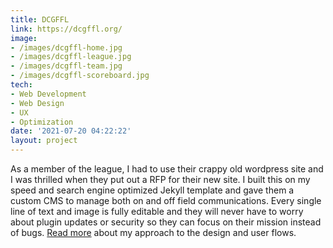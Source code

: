 ```yaml
---
title: DCGFFL
link: https://dcgffl.org/
image: 
- /images/dcgffl-home.jpg
- /images/dcgffl-league.jpg
- /images/dcgffl-team.jpg
- /images/dcgffl-scoreboard.jpg
tech: 
- Web Development
- Web Design
- UX
- Optimization
date: '2021-07-20 04:22:22'
layout: project
---
```

As a member of the league, I had to use their crappy old wordpress site and I was thrilled when they put out a RFP for their new site. I built this on my speed and search engine optimized Jekyll template and gave them a custom CMS to manage both on and off field communications. Every single line of text and image is fully editable and they will never have to worry about plugin updates or security so they can focus on their mission instead of bugs. [Read more](/study/dcgffl/) about my approach to the design and user flows.  